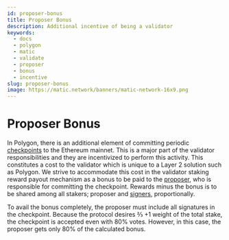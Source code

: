 ```yaml
---
id: proposer-bonus
title: Proposer Bonus
description: Additional incentive of being a validator
keywords:
  - docs
  - polygon
  - matic
  - validate
  - proposer
  - bonus
  - incentive
slug: proposer-bonus
image: https://matic.network/banners/matic-network-16x9.png 
---
```


# Proposer Bonus

In Polygon, there is an additional element of committing periodic [checkpoints](/docs/maintain/glossary#checkpoint-transaction) to the Ethereum mainnet. This is a major part of the validator responsibilities and they are incentivized to perform this activity. This constitutes a cost to the validator which is unique to a Layer 2 solution such as Polygon. We strive to accommodate this cost in the validator staking reward payout mechanism as a bonus to be paid to the [proposer](/docs/maintain/glossary#proposer), who is responsible for committing the checkpoint. Rewards minus the bonus is to be shared among all stakers; proposer and [signers](/docs/maintain/glossary#signer-address), proportionally.

To avail the bonus completely, the proposer must include all signatures in the checkpoint. Because the protocol desires ⅔ +1 weight of the total stake, the checkpoint is accepted even with 80% votes. However, in this case, the proposer gets only 80% of the calculated bonus.
